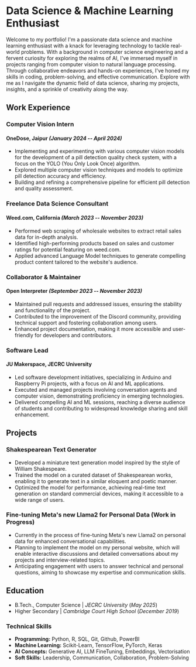 # Data Science & Machine Learning Enthusiast

Welcome to my portfolio! I'm a passionate data science and machine learning enthusiast with a knack for leveraging technology to tackle real-world problems. With a background in computer science engineering and a fervent curiosity for exploring the realms of AI, I've immersed myself in projects ranging from computer vision to natural language processing. Through collaborative endeavors and hands-on experiences, I've honed my skills in coding, problem-solving, and effective communication. Explore with me as I navigate the dynamic field of data science, sharing my projects, insights, and a sprinkle of creativity along the way.

## Work Experience
### Computer Vision Intern
#### OneDose, Jaipur *(January 2024 -- April 2024)*
- Implementing and experimenting with various computer vision models for the development of a pill detection quality check system, with a focus on the YOLO (You Only Look Once) algorithm.
- Explored multiple computer vision techniques and models to optimize pill detection accuracy and efficiency.
- Building and refining a comprehensive pipeline for efficient pill detection and quality assessment.

### Freelance Data Science Consultant
#### Weed.com, California *(March 2023 -- November 2023)*
- Performed web scraping of wholesale websites to extract retail sales data for in-depth analysis.
- Identified high-performing products based on sales and customer ratings for potential featuring on weed.com.
- Applied advanced Language Model techniques to generate compelling product content tailored to the website's audience.

### Collaborator & Maintainer
#### Open Interpreter *(September 2023 -- November 2023)*
- Maintained pull requests and addressed issues, ensuring the stability and functionality of the project.
- Contributed to the improvement of the Discord community, providing technical support and fostering collaboration among users.
- Enhanced project documentation, making it more accessible and user-friendly for developers and contributors.

### Software Lead
#### JU Makerspace, JECRC University
- Led software development initiatives, specializing in Arduino and Raspberry Pi projects, with a focus on AI and ML applications.
- Executed and managed projects involving conversation agents and computer vision, demonstrating proficiency in emerging technologies.
- Delivered compelling AI and ML sessions, reaching a diverse audience of students and contributing to widespread knowledge sharing and skill enhancement.


## Projects

### Shakespearean Text Generator
- Developed a miniature text generation model inspired by the style of William Shakespeare.
- Trained the model on a curated dataset of Shakespearean works, enabling it to generate text in a similar eloquent and poetic manner.
- Optimized the model for performance, achieving real-time text generation on standard commercial devices, making it accessible to a wide range of users.

### Fine-tuning Meta's new Llama2 for Personal Data (Work in Progress)
- Currently in the process of fine-tuning Meta's new Llama2 on personal data for enhanced conversational capabilities.
- Planning to implement the model on my personal website, which will enable interactive discussions and detailed conversations about my projects and interview-related topics.
- Anticipating engagement with users to answer technical and personal questions, aiming to showcase my expertise and communication skills.

## Education
- B.Tech., Computer Science | *JECRC University* (_May 2025_)								       		
- Higher Secondary	| *Cambridge Court High School* (_December 2019_)

### Technical Skills
- **Programming:** Python, R, SQL, Git, Github, PowerBI
- **Machine Learning:** Scikit-Learn, TensorFlow, PyTorch, Keras
- **AI Concepts:** Generative AI, LLM FineTuning, Embeddings, Vectorisation
- **Soft Skills:** Leadership, Communication, Collaboration, Problem-Solving
